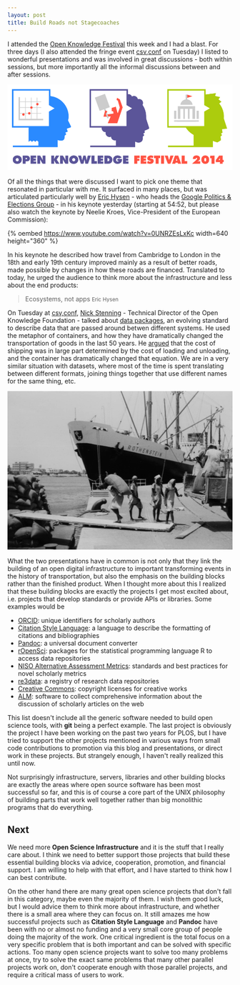```yaml
---
layout: post
title: Build Roads not Stagecoaches
---
```


I attended the [Open Knowledge Festival](http://2014.okfestival.org/) this week and I had a blast. For three days (I also attended the fringe event [csv,conf](http://csvconf.com/) on Tuesday) I listed to wonderful presentations and was involved in great discussions - both within sessions, but more importantly all the informal discussions between and after sessions.<!--more-->

![](/images/okfest-2014-logo.png)

Of all the things that were discussed I want to pick one theme that resonated in particular with me. It surfaced in many places, but was articulated particularly well by [Eric Hysen](https://twitter.com/erichysen) - who heads the [Google Politics & Elections Group](http://www.google.com/elections/ed/us) - in his keynote yesterday (starting at 54:52, but please also watch the keynote by Neelie Kroes, Vice-President of the European Commission):

{% oembed https://www.youtube.com/watch?v=0UNRZEsLxKc width=640 height="360" %}

In his keynote he described how travel from Cambridge to London in the 18th and early 19th century improved mainly as a result of better roads, made possible by changes in how these roads are financed. Translated to today, he urged the audience to think more about the infrastructure and less about the end products:

> Ecosystems, not apps
<small>Eric Hysen</small>

On Tuesday at [csv,conf](http://csvconf.com/#nickstenning), [Nick Stenning](https://twitter.com/nickstenning) - Technical Director of the Open Knowledge Foundation - talked about [data packages](http://dataprotocols.org/data-packages/), an evolving standard to describe data that are passed around betwen different systems. He used the metaphor of containers, and how they have dramatically changed the transportation of goods in the last 50 years. He [argued](https://github.com/nickstenning/put-it-in-a-box) that the cost of shipping was in large part determined by the cost of loading and unloading, and the container has dramatically changed that equation. We are in a very similar situation with datasets, where most of the time is spent translating between different formats, joining things together that use different names for the same thing, etc.

![[Wikmedia Commons](https://commons.wikimedia.org/wiki/File:Hafenarbeiter_bei_der_Verladung_von_Sackgut_-_MS_Rothenstein_NDL,_Port_Sudan_1960.png) image used in [Nick Stelling's presentation](https://github.com/nickstenning/put-it-in-a-box)](/images/break-bulk-sacks.png)

What the two presentations have in common is not only that they link the building of an open digital infrastructure to important transforming events in the history of transportation, but also the emphasis on the building blocks rather than the finished product. When I thought more about this I realized that these building blocks are exactly the projects I get most excited about, i.e. projects that develop standards or provide APIs or libraries. Some examples would be

* [ORCID](http://orcid.org): unique identifiers for scholarly authors
* [Citation Style Language](http://citationstyles.org/): a language to describe the formatting of citations and bibliographies
* [Pandoc](https://github.com/jgm/pandoc): a universal document converter
* [rOpenSci](http://ropensci.org/): packages for the statistical programming language R to access data repositories
* [NISO Alternative Assessment Metrics](http://www.niso.org/topics/tl/altmetrics_initiative/): standards and best practices for novel scholarly metrics
* [re3data](http://www.re3data.org/): a registry of research data repositories
* [Creative Commons](http://creativecommons.org/): copyright licenses for creative works
* [ALM](https://github.com/articlemetrics/alm): software to collect comprehensive information about the discussion of scholarly articles on the web

This list doesn't include all the generic software needed to build open science tools, with **git** being a perfect example. The last project is obviously the project I have been working on the past two years for PLOS, but I have tried to support the other projects mentioned in various ways from small code contributions to promotion via this blog and presentations, or direct work in these projects. But strangely enough, I haven't really realized this until now.

Not surprisingly infrastructure, servers, libraries and other building blocks are exactly the areas where open source software has been most successful so far, and this is of course a core part of the UNIX philosophy of building parts that work well together rather than big monolithic programs that do everything.

## Next

We need more **Open Science Infrastructure** and it is the stuff that I really care about. I think we need to better support those projects that build these essential building blocks via advice, cooperation, promotion, and financial support. I am willing to help with that effort, and I have started to think how I can best contribute.

On the other hand there are many great open science projects that don't fall in this category, maybe even the majority of them. I wish them good luck, but I would advice them to think more about infrastructure, and whether there is a small area where they can focus on. It still amazes me how successful projects such as **Citation Style Language** and **Pandoc** have been with no or almost no funding and a very small core group of people doing the majority of the work. One critical ingredient is the total focus on a very specific problem that is both important and can be solved with specific actions. Too many open science projects want to solve too many problems at once, try to solve the exact same problems that many other parallel projects work on, don't cooperate enough with those parallel projects, and require a critical mass of users to work.
